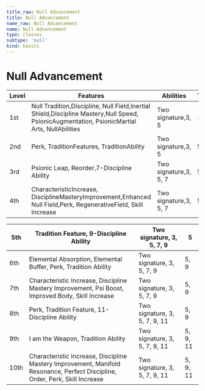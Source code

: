 ```yaml
---
title_raw: Null Advancement
title: Null Advancement
name_raw: Null Advancement
name: Null Advancement
type: classes
subtype: 'null'
kind: basics
---
```


# Null Advancement

| Level | Features                                                                                                                                     | Abilities             | TraditionAbilities |
| ----- | -------------------------------------------------------------------------------------------------------------------------------------------- | --------------------- | ------------------ |
| 1st   | Null Tradition,Discipline, Null Field,Inertial Shield,Discipline Mastery,Null Speed, PsionicAugmentation, PsionicMartial Arts, NullAbilities | Two signature,3, 5    | -                  |
| 2nd   | Perk, TraditionFeatures, TraditionAbility                                                                                                    | Two signature,3, 5    | 5                  |
| 3rd   | Psionic Leap, Reorder,7-Discipline Ability                                                                                                   | Two signature,3, 5, 7 | 5                  |
| 4th   | CharacteristicIncrease, DisciplineMasteryImprovement,Enhanced Null Field,Perk, RegenerativeField, Skill Increase                             | Two signature,3, 5, 7 | 5                  |

| 5th  | Tradition Feature, 9-Discipline Ability                                                                                      | Two signature, 3, 5, 7, 9     | 5        |
| ---- | ---------------------------------------------------------------------------------------------------------------------------- | ----------------------------- | -------- |
| 6th  | Elemental Absorption, Elemental Buffer, Perk, Tradition Ability                                                              | Two signature, 3, 5, 7, 9     | 5, 9     |
| 7th  | Characteristic Increase, Discipline Mastery Improvement, Psi Boost, Improved Body, Skill Increase                            | Two signature, 3, 5, 7, 9     | 5, 9     |
| 8th  | Perk, Tradition Feature, 11-Discipline Ability                                                                               | Two signature, 3, 5, 7, 9, 11 | 5, 9     |
| 9th  | I am the Weapon, Tradition Ability                                                                                           | Two signature, 3, 5, 7, 9, 11 | 5, 9, 11 |
| 10th | Characteristic Increase, Discipline Mastery Improvement, Manifold Resonance, Perfect Discipline, Order, Perk, Skill Increase | Two signature, 3, 5, 7, 9, 11 | 5, 9, 11 |
